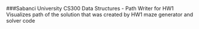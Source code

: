 ###Sabanci University CS300 Data Structures - Path Writer for HW1
Visualizes path of the solution that was created by HW1 maze generator and solver code
